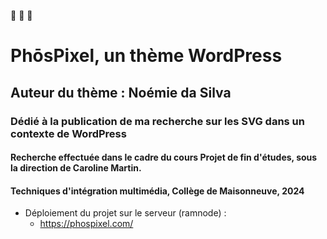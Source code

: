🔷 🔶 🔷

# PhōsPixel, un thème WordPress

## Auteur du thème : Noémie da Silva

### Dédié à la publication de ma recherche sur les SVG dans un contexte de WordPress

#### Recherche effectuée dans le cadre du cours Projet de fin d'études, sous la direction de Caroline Martin.

#### Techniques d'intégration multimédia, Collège de Maisonneuve, 2024

- Déploiement du projet sur le serveur (ramnode) :
  - https://phospixel.com/
